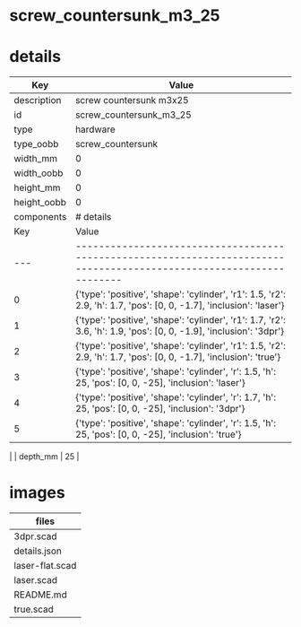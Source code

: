 # screw_countersunk_m3_25
# details
| Key         | Value                                                                                                                                                                                                                                                                                                                                                                                                                                                                                                                                                                                                                                                                                  |
| ----------- | -------------------------------------------------------------------------------------------------------------------------------------------------------------------------------------------------------------------------------------------------------------------------------------------------------------------------------------------------------------------------------------------------------------------------------------------------------------------------------------------------------------------------------------------------------------------------------------------------------------------------------------------------------------------------------------- |
| description | screw countersunk m3x25                                                                                                                                                                                                                                                                                                                                                                                                                                                                                                                                                                                                                                                                |
| id          | screw_countersunk_m3_25                                                                                                                                                                                                                                                                                                                                                                                                                                                                                                                                                                                                                                                                |
| type        | hardware                                                                                                                                                                                                                                                                                                                                                                                                                                                                                                                                                                                                                                                                               |
| type_oobb   | screw_countersunk                                                                                                                                                                                                                                                                                                                                                                                                                                                                                                                                                                                                                                                                      |
| width_mm    | 0                                                                                                                                                                                                                                                                                                                                                                                                                                                                                                                                                                                                                                                                                      |
| width_oobb  | 0                                                                                                                                                                                                                                                                                                                                                                                                                                                                                                                                                                                                                                                                                      |
| height_mm   | 0                                                                                                                                                                                                                                                                                                                                                                                                                                                                                                                                                                                                                                                                                      |
| height_oobb | 0                                                                                                                                                                                                                                                                                                                                                                                                                                                                                                                                                                                                                                                                                      |
| components  | # details
| Key | Value                                                                                                                |
| --- | -------------------------------------------------------------------------------------------------------------------- |
| 0   | {'type': 'positive', 'shape': 'cylinder', 'r1': 1.5, 'r2': 2.9, 'h': 1.7, 'pos': [0, 0, -1.7], 'inclusion': 'laser'} |
| 1   | {'type': 'positive', 'shape': 'cylinder', 'r1': 1.7, 'r2': 3.6, 'h': 1.9, 'pos': [0, 0, -1.9], 'inclusion': '3dpr'}  |
| 2   | {'type': 'positive', 'shape': 'cylinder', 'r1': 1.5, 'r2': 2.9, 'h': 1.7, 'pos': [0, 0, -1.7], 'inclusion': 'true'}  |
| 3   | {'type': 'positive', 'shape': 'cylinder', 'r': 1.5, 'h': 25, 'pos': [0, 0, -25], 'inclusion': 'laser'}               |
| 4   | {'type': 'positive', 'shape': 'cylinder', 'r': 1.7, 'h': 25, 'pos': [0, 0, -25], 'inclusion': '3dpr'}                |
| 5   | {'type': 'positive', 'shape': 'cylinder', 'r': 1.5, 'h': 25, 'pos': [0, 0, -25], 'inclusion': 'true'}                |
 |
| depth_mm    | 25                                                                                                                                                                                                                                                                                                                                                                                                                                                                                                                                                                                                                                                                                     |

# images


| files |
| --- |
| 3dpr.scad |
| details.json |
| laser-flat.scad |
| laser.scad |
| README.md |
| true.scad |
